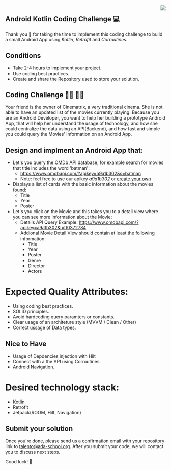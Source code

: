 <img align="right" src="https://github.com/ada-school/module-template/blob/main/ada.png">


## Android Kotlin Coding Challenge 💻

Thank you 🙏 for taking the time to implement this coding challenge to build a small Android App using *Kotlin*, *Retrofit* and *Corroutines*.

## Conditions

* Take 2-4 hours to implement your project.
* Use coding best practices.
* Create and share the Repository used to store your solution.


## Coding Challenge 👩‍💻 👨‍💻

Your friend is the owner of Cinematrix, a very traditional cinema. She is not able to have an updated list of the movies currently playing. 
Because you are an Android Developer, you want to help her building a prototype Android App, that will help her understand the usage of technology, and how she could centralize the data using an API(Backend), and how fast and simple you could query the Movies' information on an Android App. 

## Design and implment an Android App that:
* Let's you query the [OMDb API](https://www.omdbapi.com/) database, for example search for movies that title includes the word 'batman':
  * https://www.omdbapi.com/?apikey=a9a1b302&s=batman
  * Note: feel free to use our apikey *a9a1b302* or [create your own](https://www.omdbapi.com/apikey.aspx)
* Displays a list of cards with the basic information about the movies found:
  * Title
  * Year
  * Poster
* Let's you click on the Movie and this takes you to a detail view where you can see more information about the Movie:
  * Details API Query Example: https://www.omdbapi.com/?apikey=a9a1b302&i=tt0372784
  * Addional Movie Detail View should contain at least the following information:
    * Title   
    * Year
    * Poster
    * Genre
    * Director
    * Actors

# Expected Quality Attributes:
* Using coding best practices.
* SOLID principles.
* Avoid hardcoding query paramters or constants.
* Clear usage of an architeture style (MVVM / Clean / Other)
* Correct ussage of Data types.
  
## Nice to Have
* Usage of Depdencies injection with Hilt
* Connect with a the API using Corroutines.
* Android Navigation.


# Desired technology stack:
* Kotlin 
* Retrofit
* Jetpack(ROOM, Hilt, Navigation)

## Submit your solution

Once you're done, please send us a confirmation email with your repository link to [talento@ada-school.org](mailto:talento@ada-school.org). After you submit your code, we will contact you to discuss next steps. 

Good luck! 💪
